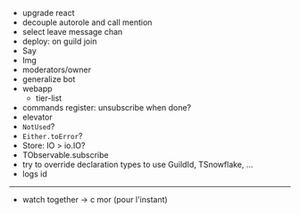 - upgrade react
- decouple autorole and call mention
- select leave message chan
- deploy: on guild join
- Say
- Img
- moderators/owner
- generalize bot
- webapp
  - tier-list
- commands register: unsubscribe when done?
- elevator
- `NotUsed`?
- `Either.toError`?
- Store: IO > io.IO?
- TObservable.subscribe
- try to override declaration types to use GuildId, TSnowflake, ...
- logs id

---

- watch together -> c mor (pour l'instant)
